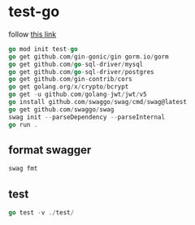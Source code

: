 # test-go

follow [this link](https://blog.logrocket.com/rest-api-golang-gin-gorm/)

``` go
go mod init test-go
go get github.com/gin-gonic/gin gorm.io/gorm
go get github.com/go-sql-driver/mysql
go get github.com/go-sql-driver/postgres
go get github.com/gin-contrib/cors
go get golang.org/x/crypto/bcrypt
go get -u github.com/golang-jwt/jwt/v5
go install github.com/swaggo/swag/cmd/swag@latest
go get github.com/swaggo/swag
swag init --parseDependency --parseInternal
go run .
```

## format swagger

```go
swag fmt
```

## test

```go
go test -v ./test/
```
